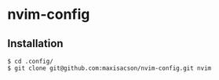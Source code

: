 # nvim-config

## Installation
```shell
$ cd .config/
$ git clone git@github.com:maxisacson/nvim-config.git nvim
```
